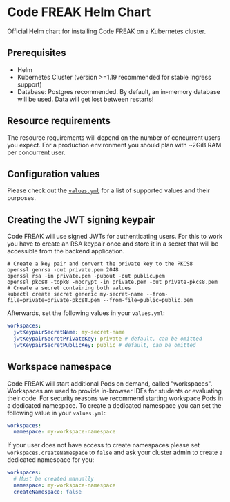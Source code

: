 # Code FREAK Helm Chart

Official Helm chart for installing Code FREAK on a Kubernetes cluster.

## Prerequisites
* Helm
* Kubernetes Cluster (version >=1.19 recommended for stable Ingress support)
* Database: Postgres recommended. By default, an in-memory database will be used. Data will get lost between restarts!

## Resource requirements
The resource requirements will depend on the number of concurrent users you expect. For a production environment
you should plan with ~2GiB RAM per concurrent user.

## Configuration values
Please check out the [`values.yml`](./values.yaml) for a list of supported values and their purposes.

## Creating the JWT signing keypair
Code FREAK will use signed JWTs for authenticating users.
For this to work you have to create an RSA keypair once and store it in a secret that will be accessible from the backend
application.

```shell
# Create a key pair and convert the private key to the PKCS8
openssl genrsa -out private.pem 2048
openssl rsa -in private.pem -pubout -out public.pem
openssl pkcs8 -topk8 -nocrypt -in private.pem -out private-pkcs8.pem
# Create a secret containing both values
kubectl create secret generic my-secret-name --from-file=private=private-pkcs8.pem --from-file=public=public.pem
```

Afterwards, set the following values in your `values.yml`:

```yaml
workspaces:
  jwtKeypairSecretName: my-secret-name
  jwtKeypairSecretPrivateKey: private # default, can be omitted
  jwtKeypairSecretPublicKey: public # default, can be omitted
```

## Workspace namespace
Code FREAK will start additional Pods on demand, called "workspaces".
Workspaces are used to provide in-browser IDEs for students or evaluating their code.
For security reasons we recommend starting workspace Pods in a dedicated namespace.
To create a dedicated namespace you can set the following value in your `values.yml`:

```yaml
workspaces:
  namespace: my-workspace-namespace
```

If your user does not have access to create namespaces please set `workspaces.createNamespace` to `false` and ask
your cluster admin to create a dedicated namespace for you:

```yaml
workspaces:
  # Must be created manually
  namespace: my-workspace-namespace
  createNamespace: false
```
